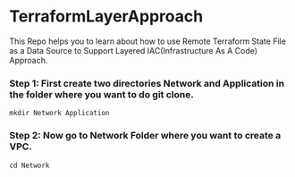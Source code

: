 # TerraformLayerApproach
This Repo helps you to learn about how to use Remote Terraform State File as a Data Source to Support Layered IAC(Infrastructure As A Code) Approach. 
### **Step 1: First create two directories Network and Application in the folder where you want to do git clone.**
```
mkdir Network Application
```
### **Step 2: Now go to Network Folder where you want to create a VPC.**
```
cd Network
```
